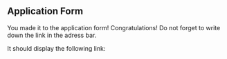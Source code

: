 ## Application Form

You made it to the application form! Congratulations!
Do not forget to write down the link in the adress bar.

It should display the following link:

